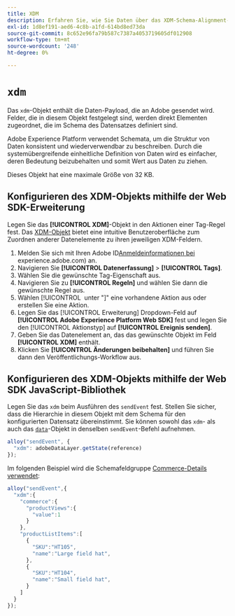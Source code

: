 ```yaml
---
title: XDM
description: Erfahren Sie, wie Sie Daten über das XDM-Schema-Alignment-Objekt an Adobe senden.
exl-id: 1d8ef191-aed6-4c8b-a1fd-614bd8ed73da
source-git-commit: 8c652e96fa79b587c7387a4053719605df012908
workflow-type: tm+mt
source-wordcount: '248'
ht-degree: 0%

---
```


# `xdm`

Das `xdm`-Objekt enthält die Daten-Payload, die an Adobe gesendet wird. Felder, die in diesem Objekt festgelegt sind, werden direkt Elementen zugeordnet, die im Schema des Datensatzes definiert sind.

Adobe Experience Platform verwendet Schemata, um die Struktur von Daten konsistent und wiederverwendbar zu beschreiben. Durch die systemübergreifende einheitliche Definition von Daten wird es einfacher, deren Bedeutung beizubehalten und somit Wert aus Daten zu ziehen.

Dieses Objekt hat eine maximale Größe von 32 KB.

## Konfigurieren des XDM-Objekts mithilfe der Web SDK-Erweiterung

Legen Sie das **[!UICONTROL XDM]**-Objekt in den Aktionen einer Tag-Regel fest. Das [XDM-Objekt](/help/tags/extensions/client/web-sdk/data-element-types.md#xdm-object) bietet eine intuitive Benutzeroberfläche zum Zuordnen anderer Datenelemente zu ihren jeweiligen XDM-Feldern.

1. Melden Sie sich mit Ihren Adobe ID[Anmeldeinformationen bei &#x200B;](https://experience.adobe.com)experience.adobe.com) an.
1. Navigieren Sie **[!UICONTROL Datenerfassung]** > **[!UICONTROL Tags]**.
1. Wählen Sie die gewünschte Tag-Eigenschaft aus.
1. Navigieren Sie zu **[!UICONTROL Regeln]** und wählen Sie dann die gewünschte Regel aus.
1. Wählen [!UICONTROL &#x200B; unter &quot;]&quot; eine vorhandene Aktion aus oder erstellen Sie eine Aktion.
1. Legen Sie das [!UICONTROL Erweiterung] Dropdown-Feld auf **[!UICONTROL Adobe Experience Platform Web SDK]** fest und legen Sie den [!UICONTROL Aktionstyp] auf **[!UICONTROL Ereignis senden]**.
1. Geben Sie das Datenelement an, das das gewünschte Objekt im Feld **[!UICONTROL XDM]** enthält.
1. Klicken Sie **[!UICONTROL Änderungen beibehalten]** und führen Sie dann den Veröffentlichungs-Workflow aus.

## Konfigurieren des XDM-Objekts mithilfe der Web SDK JavaScript-Bibliothek

Legen Sie das `xdm` beim Ausführen des `sendEvent` fest. Stellen Sie sicher, dass die Hierarchie in diesem Objekt mit dem Schema für den konfigurierten Datensatz übereinstimmt. Sie können sowohl das `xdm`- als auch das [`data`](data.md)-Objekt in denselben `sendEvent`-Befehl aufnehmen.

```js
alloy("sendEvent", {
  "xdm": adobeDataLayer.getState(reference)
});
```

Im folgenden Beispiel wird die Schemafeldgruppe [Commerce-Details verwendet](/help/xdm/field-groups/event/commerce-details.md):

```javascript
alloy("sendEvent",{
  "xdm":{
    "commerce":{
      "productViews":{
        "value":1
      }
    },
    "productListItems":[
      {
        "SKU":"HT105",
        "name":"Large field hat",
      },
      {
        "SKU":"HT104",
        "name":"Small field hat",
      }
    ]
  }
});
```
